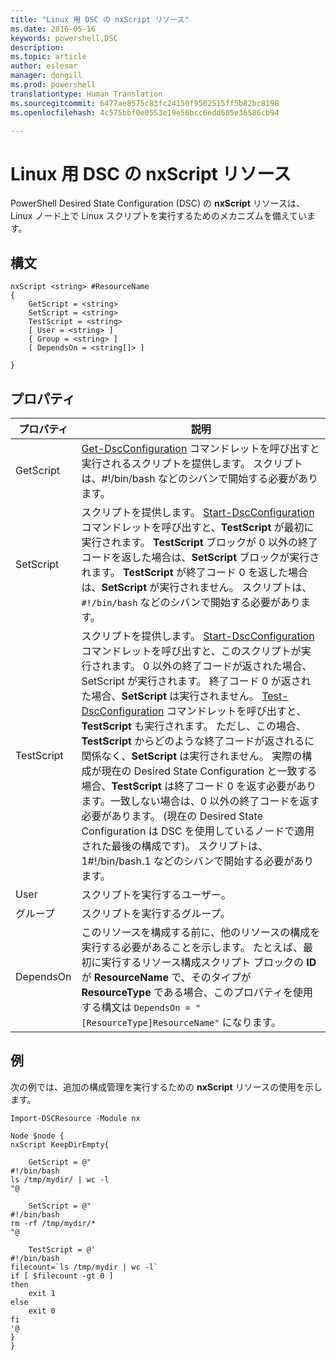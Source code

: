 ```yaml
---
title: "Linux 用 DSC の nxScript リソース"
ms.date: 2016-05-16
keywords: powershell,DSC
description: 
ms.topic: article
author: eslesar
manager: dongill
ms.prod: powershell
translationtype: Human Translation
ms.sourcegitcommit: 6477ae8575c83fc24150f9502515ff5b82bc8198
ms.openlocfilehash: 4c575bbf0e0553e19e56bcc6edd605e36586cb94

---
```


# Linux 用 DSC の nxScript リソース

PowerShell Desired State Configuration (DSC) の **nxScript** リソースは、Linux ノード上で Linux スクリプトを実行するためのメカニズムを備えています。

## 構文

```
nxScript <string> #ResourceName
{
    GetScript = <string>
    SetScript = <string>
    TestScript = <string>
    [ User = <string> ]
    { Group = <string> ]
    [ DependsOn = <string[]> ]

}
```

## プロパティ

|  プロパティ |  説明 | 
|---|---|
| GetScript| [Get-DscConfiguration](https://technet.microsoft.com/en-us/library/dn521625.aspx) コマンドレットを呼び出すと実行されるスクリプトを提供します。 スクリプトは、#!/bin/bash などのシバンで開始する必要があります。| 
| SetScript| スクリプトを提供します。 [Start-DscConfiguration](https://technet.microsoft.com/en-us/library/dn521623.aspx) コマンドレットを呼び出すと、**TestScript** が最初に実行されます。 **TestScript** ブロックが 0 以外の終了コードを返した場合は、**SetScript** ブロックが実行されます。 **TestScript** が終了コード 0 を返した場合は、**SetScript** が実行されません。 スクリプトは、`#!/bin/bash` などのシバンで開始する必要があります。| 
| TestScript| スクリプトを提供します。 [Start-DscConfiguration](https://technet.microsoft.com/en-us/library/dn521623.aspx) コマンドレットを呼び出すと、このスクリプトが実行されます。 0 以外の終了コードが返された場合、SetScript が実行されます。 終了コード 0 が返された場合、**SetScript** は実行されません。 [Test-DscConfiguration](https://technet.microsoft.com/en-us/library/dn407382.aspx) コマンドレットを呼び出すと、**TestScript** も実行されます。 ただし、この場合、**TestScript** からどのような終了コードが返されるに関係なく、**SetScript** は実行されません。 実際の構成が現在の Desired State Configuration と一致する場合、**TestScript** は終了コード 0 を返す必要があります。一致しない場合は、0 以外の終了コードを返す必要があります。 (現在の Desired State Configuration は DSC を使用しているノードで適用された最後の構成です)。 スクリプトは、1#!/bin/bash.1 などのシバンで開始する必要があります。| 
| User| スクリプトを実行するユーザー。| 
| グループ| スクリプトを実行するグループ。| 
| DependsOn | このリソースを構成する前に、他のリソースの構成を実行する必要があることを示します。 たとえば、最初に実行するリソース構成スクリプト ブロックの **ID** が **ResourceName** で、そのタイプが **ResourceType** である場合、このプロパティを使用する構文は `DependsOn = "[ResourceType]ResourceName"` になります。| 

## 例

次の例では、追加の構成管理を実行するための **nxScript** リソースの使用を示します。

```
Import-DSCResource -Module nx 

Node $node {
nxScript KeepDirEmpty{

    GetScript = @"
#!/bin/bash
ls /tmp/mydir/ | wc -l
"@

    SetScript = @"
#!/bin/bash
rm -rf /tmp/mydir/*
"@

    TestScript = @'
#!/bin/bash
filecount=`ls /tmp/mydir | wc -l`
if [ $filecount -gt 0 ]
then
    exit 1
else
    exit 0
fi
'@
} 
}
```




<!--HONumber=Jun16_HO4-->


